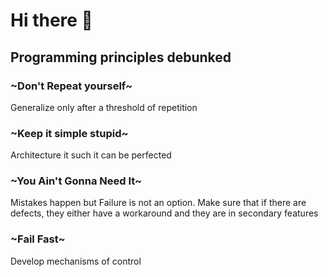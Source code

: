 # Hi there 👋

## Programming principles debunked

### ~Don't Repeat yourself~ 

Generalize only after a threshold of repetition

### ~Keep it simple stupid~ 

Architecture it such it can be perfected

### ~You Ain't Gonna Need It~ 

Mistakes happen but Failure is not an option.
Make sure that if there are defects, they either have a workaround and they are in secondary features

### ~Fail Fast~ 

Develop mechanisms of control 

<!--
**julienreszka/julienreszka** is a ✨ _special_ ✨ repository because its `README.md` (this file) appears on your GitHub profile.

Here are some ideas to get you started:

- 🔭 I’m currently working on ...
- 🌱 I’m currently learning ...
- 👯 I’m looking to collaborate on ...
- 🤔 I’m looking for help with ...
- 💬 Ask me about ...
- 📫 How to reach me: ...
- 😄 Pronouns: ...
- ⚡ Fun fact: ...
-->
